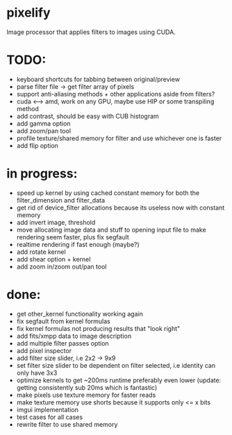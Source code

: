 # pixelify
Image processor that applies filters to images using CUDA. 

# TODO:
- keyboard shortcuts for tabbing between original/preview
- parse filter file -> get filter array of pixels 
- support anti-aliasing methods + other applications aside from filters?
- cuda <--> amd, work on any GPU, maybe use HIP or some transpiling method
- add contrast, should be easy with CUB histogram
- add gamma option
- add zoom/pan tool
- profile texture/shared memory for filter and use whichever one is faster
- add flip option

# in progress:
- speed up kernel by using cached constant memory for both the filter_dimension and filter_data
- get rid of device_filter allocations because its useless now with constant memory
- add invert image, threshold
- move allocating image data and stuff to opening input file to make rendering seem faster,
plus fix segfault
- realtime rendering if fast enough (maybe?)
- add rotate kernel
- add shear option + kernel
- add zoom in/zoom out/pan tool

# done:
- get other_kernel functionality working again
- fix segfault from kernel formulas
- fix kernel formulas not producing results that "look right"
- add fits/xmpp data to image description
- add multiple filter passes option
- add pixel inspector
- add filter size slider, i.e 2x2 -> 9x9
- set filter size slider to be dependent on filter selected, i.e identity can only have 3x3 
- optimize kernels to get ~200ms runtime preferably even lower (update: getting consistently sub 20ms which is fantastic)
- make pixels use texture memory for faster reads
- make texture memory use shorts because it supports only <= x bits
- imgui implementation 
- test cases for all cases 
- rewrite filter to use shared memory
